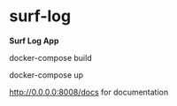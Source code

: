 # surf-log

**Surf Log App**

docker-compose build

docker-compose up

http://0.0.0.0:8008/docs for documentation
